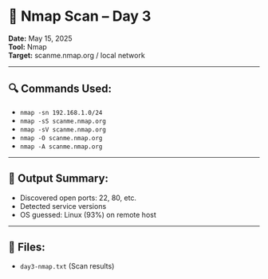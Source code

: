 # 🧠 Nmap Scan – Day 3

**Date:** May 15, 2025  
**Tool:** Nmap  
**Target:** scanme.nmap.org / local network

---

## 🔍 Commands Used:
- `nmap -sn 192.168.1.0/24`
- `nmap -sS scanme.nmap.org`
- `nmap -sV scanme.nmap.org`
- `nmap -O scanme.nmap.org`
- `nmap -A scanme.nmap.org`

---

## 🔎 Output Summary:
- Discovered open ports: 22, 80, etc.
- Detected service versions
- OS guessed: Linux (93%) on remote host

---

## 📂 Files:
- `day3-nmap.txt` (Scan results)

